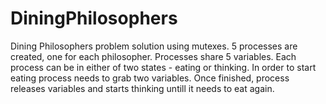 # DiningPhilosophers
Dining Philosophers problem solution using mutexes.
5 processes are created, one for each philosopher. Processes share 5 variables. Each process can be in either of two states - eating or thinking. In order to start eating process needs to grab two variables. Once finished, process releases variables and starts thinking untill it needs to eat again.
